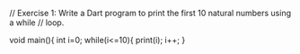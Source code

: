 
//  Exercise 1: Write a Dart program to print the first 10 natural numbers using a while
//  loop.


void main(){
  int i=0;
  while(i<=10){
    print(i);
    i++;
  }
